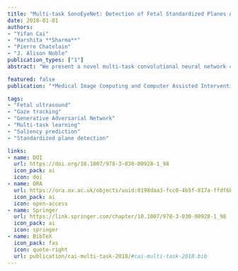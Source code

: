 ```yaml
---
title: "Multi-task SonoEyeNet: Detection of Fetal Standardized Planes Assisted by Generated Sonographer Attention Maps"
date: 2018-01-01
authors:
- "Yifan Cai"
- "Harshita **Sharma**" 
- "Pierre Chatelain" 
- "J. Alison Noble"
publication_types: ["1"]
abstract: "We present a novel multi-task convolutional neural network called Multi-task SonoEyeNet (M-SEN) that learns to generate clinically relevant visual attention maps using sonographer gaze tracking data on input ultrasound (US) video frames so as to assist standardized abdominal circumference (AC) plane detection. Our architecture consists of a generator and a discriminator, which are trained in an adversarial scheme. The generator learns sonographer attention on a given US video frame to predict the frame label (standardized AC plane/background). The discriminator further fine-tunes the predicted attention map by encouraging it to mimick the ground-truth sonographer attention map. The novel model expands the potential clinical usefulness of a previous model by eliminating the requirement of input gaze tracking data during inference without compromising its plane detection performance (Precision: 96.8, Recall: 96.2, F-1 score: 96.5)."

featured: false
publication: "*Medical Image Computing and Computer Assisted Intervention – MICCAI 2018*"

tags: 
- "Fetal ultrasound"
- "Gaze tracking"
- "Generative Adversarial Network"
- "Multi-task learning"
- "Saliency prediction"
- "Standardized plane detection"

links:
- name: DOI
  url: https://doi.org/10.1007/978-3-030-00928-1_98
  icon_pack: ai
  icon: doi
- name: ORA
  url: https://ora.ox.ac.uk/objects/uuid:0198daa3-fcc0-4b5f-817a-ffdf6bd5e6c7
  icon_pack: ai
  icon: open-access
- name: Springer
  url: https://link.springer.com/chapter/10.1007/978-3-030-00928-1_98
  icon_pack: ai
  icon: springer
- name: BibTeX
  icon_pack: fas
  icon: quote-right
  url: publication/cai-multi-task-2018/#cai-multi-task-2018.bib
---
```


